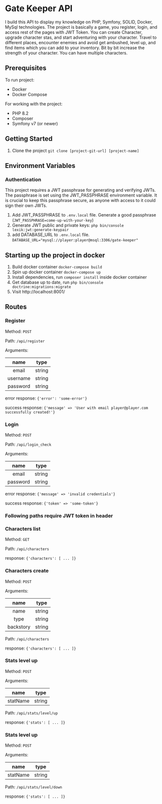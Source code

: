 # Gate Keeper API 

I build this API to display my knowledge on PHP, Symfony, SOLID, Docker, MySql technologies. The project is basically a game, you register, login, and 
access rest of the pages with JWT Token. You can create Character, upgrade character stas, and start adventuring with your character. Travel to different 
places, encounter enemies and avoid get ambushed, level up, and find items which you can add to your inventory. Bit by bit increase the strength of your 
character. You can have multiple characters.

## Prerequisites
To run project:
- Docker
- Docker Compose

For working with the project:
- PHP 8.2
- Composer
- Symfony v7 (or newer)

## Getting Started
1. Clone the project `git clone [project-git-url] [project-name]`

## Environment Variables
### Authentication
This project requires a JWT passphrase for generating and verifying JWTs. The passphrase is set using the JWT_PASSPHRASE environment variable. It is crucial to keep this passphrase secure, as anyone with access to it could sign their own JWTs.
1. Add JWT_PASSPHRASE to `.env.local` file. Generate a good passphrase (`JWT_PASSPHRASE=come-up-with-your-key`)
2. Generate JWT public and private keys: `php bin/console lexik:jwt:generate-keypair`
3. add DATABASE_URL to `.env.local` file. `DATABASE_URL="mysql://player:player@msql:3306/gate-keeper"`


## Starting up the project in docker
1. Build docker container `docker-compose build`
2. Spin up docker container `docker-compose up`
3. Install dependencies, run `composer install` inside docker container
4. Get database up to date, run `php bin/console doctrine:migrations:migrate`
4. Visit http://localhost:8001/



## Routes
### Register

Method: `POST`

Path: `/api/register`

Arguments:

|   name   |  type  |
|:--------:|:------:|
|  email   | string |
| username | string |
| password | string |

error response:
`{'error': 'some-error'}`

success response:
`{'message' => 'User with email player@player.com successfully created!'}`



### Login

Method: `POST`

Path: `/api/login_check`

Arguments:

|   name   |  type  |
|:--------:|:------:|
|  email   | string |
| password | string |


error response:
`{'message' => 'invalid credentials'}`

success response:
`{'token' => 'some-token'}`

### Following paths require JWT token in header

### Characters list

Method: `GET`


Path: `/api/characters`

response: `{'characters': [ ... ]}`

### Characters create

Method: `POST`

Arguments:

|   name    |  type  |
|:---------:|:------:|
|   name    | string |
|   type    | string |
| backstory | string |

Path: `/api/characters`

response: `{'characters': [ ... ]}`

### Stats level up

Method: `POST`

Arguments:

|   name    |  type  |
|:---------:|:------:|
| statName  | string |

Path: `/api/stats/level/up`

response: `{'stats': [ ... ]}`


### Stats level up

Method: `POST`

Arguments:

|   name    |  type  |
|:---------:|:------:|
| statName  | string |

Path: `/api/stats/level/down`

response: `{'stats': [ ... ]}`



